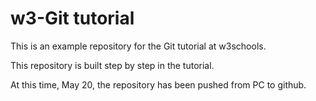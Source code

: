 # w3-Git tutorial
This is an example repository for the Git tutorial at w3schools.

This repository is built step by step in the tutorial.

At this time, May 20, the repository has been pushed from PC to github.
